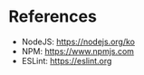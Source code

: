 # References

- NodeJS: https://nodejs.org/ko
- NPM: https://www.npmjs.com
- ESLint: https://eslint.org
